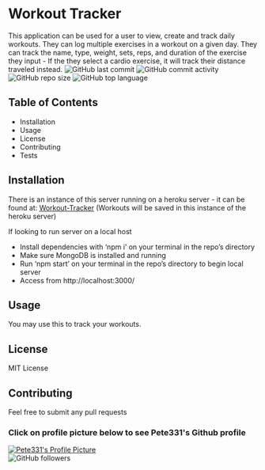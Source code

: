 # Workout Tracker
This application can be used for a user to view, create and track daily workouts. They can log multiple exercises in a workout on a given day. They can track the name, type, weight, sets, reps, and duration of the exercise they input - If the they select a cardio exercise, it will track their distance traveled instead.
![GitHub last commit](https://img.shields.io/github/last-commit/Pete331/Workout-Tracker)
![GitHub commit activity](https://img.shields.io/github/commit-activity/y/Pete331/Workout-Tracker)
![GitHub repo size](https://img.shields.io/github/repo-size/Pete331/Workout-Tracker)
![GitHub top language](https://img.shields.io/github/languages/top/Pete331/Workout-Tracker)  
## Table of Contents
- Installation
- Usage
- License
- Contributing
- Tests

## Installation
There is an instance of this server running on a heroku server - it can be found at: [Workout-Tracker](https://workout-tracker331.herokuapp.com/) (Workouts will be saved in this instance of the heroku server)

If looking to run server on a local host
- Install dependencies with ‘npm i’ on your terminal in the repo’s directory
- Make sure MongoDB is installed and running
- Run ‘npm start’ on your terminal in the repo’s directory to begin local server
- Access from http://localhost:3000/
## Usage
You may use this to track your workouts.
## License
MIT License
## Contributing
Feel free to submit any pull requests
### Click on profile picture below to see Pete331's Github profile
[![Pete331's Profile Picture](https://avatars2.githubusercontent.com/u/53825841?v=4&s=200 "Created by Pete331")](https://github.com/Pete331)  
![GitHub followers](https://img.shields.io/github/followers/Pete331?style=social)  

